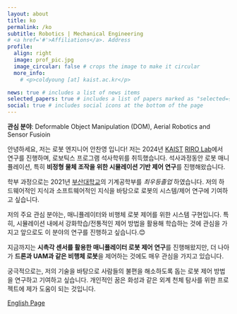 ```yaml
---
layout: about
title: ko
permalink: /ko
subtitle: Robotics | Mechanical Engineering
# <a href='#'>Affiliations</a>. Address
profile:
  align: right
  image: prof_pic.jpg
  image_circular: false # crops the image to make it circular
  more_info: 
    # <p>coldyoung [at] kaist.ac.kr</p>

news: true # includes a list of news items
selected_papers: true # includes a list of papers marked as "selected={true}"
social: true # includes social icons at the bottom of the page
---
```



**관심 분야**: Deformable Object Manipulation (DOM), Aerial Robotics and Sensor Fusioin

안녕하세요, 저는 로봇 엔지니어 안찬영 입니다! 저는 2024년 [KAIST](https://www.kaist.ac.kr/) [RIRO Lab](https://rirolab.kaist.ac.kr/)에서 연구를 진행하며, 로보틱스 프로그램 석사학위를 취득했습니다. 석사과정동안 로봇 매니퓰레이션, 특히 **비정형 물체 조작을 위한 시뮬레이션 기반 제어 연구**를 진행해왔습니다. 

학부 과정으로는 2021년 [부산대학교](https://www.pusan.ac.kr)의 기계공학부를 *최우등졸업* 하였습니다. 저의 하드웨어적인 지식과 소프트웨어적인 지식을 바탕으로 로봇의 시스템/제어 연구에 기여하고 싶습니다.  

저의 주요 관심 분야는, 매니퓰레이터와 비행체 로봇 제어를 위한 시스템 구현입니다. 특히, 시뮬레이션 내에서 강화학습/전통적인 제어 방법을 활용해 학습하는 것에 관심을 가지고 앞으로도 이 분야의 연구를 진행하고 싶습니다.😊 

지금까지는 **시촉각 센서를 활용한 매니퓰레이터 로봇 제어 연구**를 진행해왔지만, 더 나아가 **드론과 UAM과 같은 비행체 로봇**을 제어하는 것에도 매우 관심을 가지고 있습니다. 

궁극적으로는, 저의 기술을 바탕으로 사람들의 불편을 해소하도록 돕는 로봇 제어 방법을 연구하고 기여하고 싶습니다. 개인적인 꿈은 화성과 같은 외계 천체 탐사를 위한 프로젝트에 제가 도움이 되는 것입니다. 


<a href="/" class="fancy-button">English Page</a>
